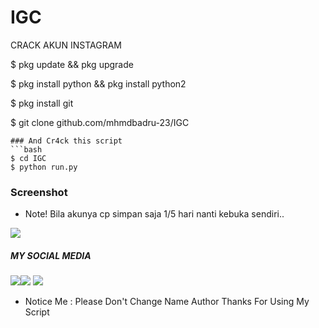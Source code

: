 # IGC
CRACK AKUN INSTAGRAM




$ pkg update && pkg upgrade

$ pkg install python && pkg install python2

$ pkg install git

$ git clone github.com/mhmdbadru-23/IGC
```
### And Cr4ck this script
```bash
$ cd IGC
$ python run.py
```

### Screenshot
* Note! Bila akunya cp simpan saja 1/5 hari nanti kebuka sendiri..
<img src="https://github.com/mhmdbadru-23/IGC/blob/main/Image.jpg" />

##### MY SOCIAL MEDIA

[![](https://img.shields.io/badge/Facebook-blue?logo=Facebook&logoColor=blue&labelColor=white)](https://www.facebook.com/biehta.ceutee.3)[![](https://img.shields.io/badge/Instagram-red?logo=Instagram&logoColor=red&labelColor=white)](https://www.instagram.com/Mhmdbadru23/) [![](https://img.shields.io/badge/Whatsapp-CHAT-red?logo=Whatsapp&logoColor=Brightgreen&labelColor=white)](https://wa.me/6283832629797?text=Asalamualaikum+bang)

* Notice Me : Please Don't Change Name Author
Thanks For Using My Script
